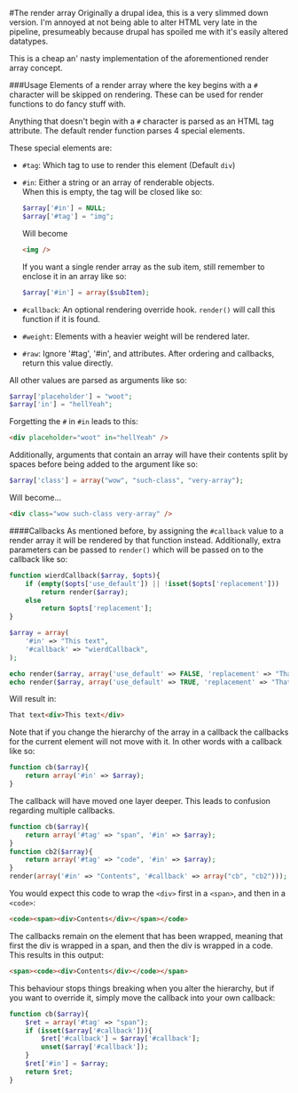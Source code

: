 #The render array
Originally a drupal idea, this is a very slimmed down version. I'm annoyed at
not being able to alter HTML very late in the pipeline, presumeably because
drupal has spoiled me with it's easily altered datatypes.

This is a cheap an' nasty implementation of the aforementioned render
array concept.

###Usage
Elements of a render array where the key begins with a `#` character will be
skipped on rendering. These can be used for render functions to do fancy
stuff with.

Anything that doesn't begin with a `#` character is parsed as an HTML tag
attribute. The default render function parses 4 special elements.

These special elements are:

* `#tag`: Which tag to use to render this element (Default `div`)
* `#in`: Either a string or an array of renderable objects.  
    When this is empty, the tag will be closed like so:

    ```php
    $array['#in'] = NULL;
    $array['#tag'] = "img";
    ```

    Will become

    ```html
    <img />
    ```

    If you want a single render array as the sub item, still remember to
    enclose it in an array like so:

    ```php
    $array['#in'] = array($subItem);
    ```

* `#callback`: An optional rendering override hook. `render()` will call this
    function if it is found.
* `#weight`: Elements with a heavier weight will be rendered later.
* `#raw`: Ignore '#tag', '#in', and attributes. After ordering and callbacks,
    return this value directly.

All other values are parsed as arguments like so:

```php
$array['placeholder'] = "woot";
$array['in'] = "hellYeah";
```

Forgetting the `#` in `#in` leads to this:

```html
<div placeholder="woot" in="hellYeah" />
```

Additionally, arguments that contain an array will have their contents split
by spaces before being added to the argument like so:

```php
$array['class'] = array("wow", "such-class", "very-array");
```

Will become...

```html
<div class="wow such-class very-array" />
```

####Callbacks
As mentioned before, by assigning the `#callback` value to a render array it
will be rendered by that function instead. Additionally, extra parameters can be
passed to `render()` which will be passed on to the callback like so:

```php
function wierdCallback($array, $opts){
    if (empty($opts['use_default']) || !isset($opts['replacement']))
        return render($array);
    else
        return $opts['replacement'];
}

$array = array(
    '#in' => "This text",
    '#callback' => "wierdCallback",
);

echo render($array, array('use_default' => FALSE, 'replacement' => "That text"));
echo render($array, array('use_default' => TRUE, 'replacement' => "That text"));
```

Will result in:

```html
That text<div>This text</div>
```

Note that if you change the hierarchy of the array in a callback the callbacks
for the current element will not move with it. In other words with a callback
like so:

```php
function cb($array){
    return array('#in' => $array);
}
```

The callback will have moved one layer deeper. This leads to confusion regarding
multiple callbacks.

```php
function cb($array){
    return array('#tag' => "span", '#in' => $array);
}
function cb2($array){
    return array('#tag' => "code", '#in' => $array);
}
render(array('#in' => "Contents", '#callback' => array("cb", "cb2")));
```

You would expect this code to wrap the `<div>` first in a `<span>`, and then in
a `<code>`:

```html
<code><span><div>Contents</div></span></code>
```

The callbacks remain on the element that has been wrapped, meaning that first
the div is wrapped in a span, and then the div is wrapped in a code. This
results in this output:

```html
<span><code><div>Contents</div></code></span>
```

This behaviour stops things breaking when you alter the hierarchy, but if you
want to override it, simply move the callback into your own callback:

```php
function cb($array){
    $ret = array('#tag' => "span");
    if (isset($array['#callback'])){
        $ret['#callback'] = $array['#callback'];
        unset($array['#callback']);
    }
    $ret['#in'] = $array;
    return $ret;
}
```
